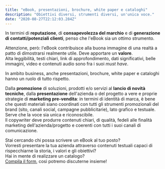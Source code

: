 ```yaml
---
title: "eBook, presentazioni, brochure, white paper e cataloghi"
description: "Obiettivi diversi, strumenti diversi, un'unica voce."
date: "2020-08-27T22:12:03.284Z"
---
```


In termini di **reputazione**, di **consapevolezza del marchio** e di **generazione di contatti/potenziali clienti**, penso che l'eBook sia un ottimo strumento.

Attenzione, però: l'eBook contribuisce alla buona immagine di una realtà a patto di dimostrarsi realmente utile. Deve apportare un **valore**.<br/>
Alta leggibilità, testi chiari, link di approfondimento, dati significativi, belle immagini, video e contenuti audio sono fra i suoi _must have_.

In ambito business, anche presentazioni, brochure, white paper e cataloghi hanno un ruolo di tutto rispetto. 

Dalla **promozione** di soluzioni, prodotti e/o servizi al **lancio di novità tecniche**, dalla **presentazione** dell'azienda o del progetto a vere e proprie strategie di **marketing pre-vendita**: in termini di identità di marca, è bene che questi materiali siano coordinati con tutti gli strumenti promozionali del brand (sito, canali social, campagne pubblicitarie), lato grafico e testuale. Serve che la voce sia unica e riconoscibile.<br/>
Il copywriter deve produrre contenuti chiari, di qualità, fedeli alle finalità marketing dell'azienda/progetto e coerenti con tutti i suoi canali di comunicazione.

Stai cercando chi possa scrivere un eBook al tuo posto?<br/>
Vorresti presentare la tua azienda attraverso contenuti testuali capaci di rispecchiarne la storia, i valori e gli obiettivi?<br/>
Hai in mente di realizzare un catalogo?<br/>
[Compila il form](/contact), così potremo discuterne insieme!
